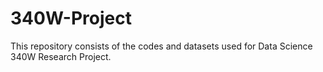 # 340W-Project
This repository consists of the codes and datasets used for Data Science 340W Research Project.
